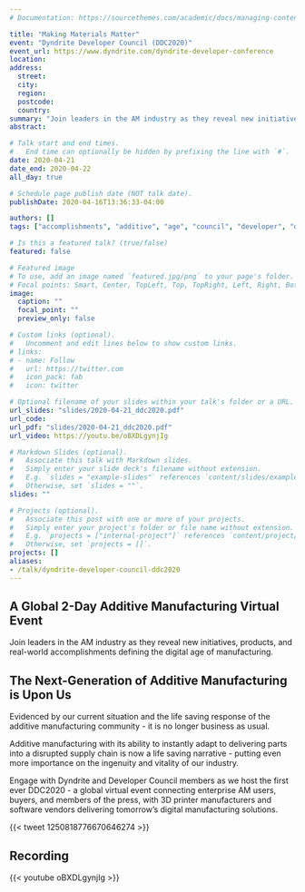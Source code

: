 ```yaml
---
# Documentation: https://sourcethemes.com/academic/docs/managing-content/

title: "Making Materials Matter"
event: "Dyndrite Developer Council (DDC2020)"
event_url: https://www.dyndrite.com/dyndrite-developer-conference
location:
address:
  street:
  city:
  region:
  postcode:
  country:
summary: "Join leaders in the AM industry as they reveal new initiatives, products, and real-world accomplishments defining the digital age of manufacturing."
abstract:

# Talk start and end times.
#   End time can optionally be hidden by prefixing the line with `#`.
date: 2020-04-21
date_end: 2020-04-22
all_day: true

# Schedule page publish date (NOT talk date).
publishDate: 2020-04-16T13:36:33-04:00

authors: []
tags: ["accomplishments", "additive", "age", "council", "developer", "dyndrite", "industry", "initiative", "leaders", "life", "members", "product", "world"]

# Is this a featured talk? (true/false)
featured: false

# Featured image
# To use, add an image named `featured.jpg/png` to your page's folder.
# Focal points: Smart, Center, TopLeft, Top, TopRight, Left, Right, BottomLeft, Bottom, BottomRight.
image:
  caption: ""
  focal_point: ""
  preview_only: false

# Custom links (optional).
#   Uncomment and edit lines below to show custom links.
# links:
# - name: Follow
#   url: https://twitter.com
#   icon_pack: fab
#   icon: twitter

# Optional filename of your slides within your talk's folder or a URL.
url_slides: "slides/2020-04-21_ddc2020.pdf"
url_code:
url_pdf: "slides/2020-04-21_ddc2020.pdf"
url_video: https://youtu.be/oBXDLgynjIg

# Markdown Slides (optional).
#   Associate this talk with Markdown slides.
#   Simply enter your slide deck's filename without extension.
#   E.g. `slides = "example-slides"` references `content/slides/example-slides.md`.
#   Otherwise, set `slides = ""`.
slides: ""

# Projects (optional).
#   Associate this post with one or more of your projects.
#   Simply enter your project's folder or file name without extension.
#   E.g. `projects = ["internal-project"]` references `content/project/deep-learning/index.md`.
#   Otherwise, set `projects = []`.
projects: []
aliases:
- /talk/dyndrite-developer-council-ddc2020
---
```


## A Global 2-Day Additive Manufacturing Virtual Event

Join leaders in the AM industry as they reveal new initiatives, products, and real-world accomplishments defining the digital age of manufacturing.

## The Next-Generation of Additive Manufacturing is Upon Us

Evidenced by our current situation and the life saving response of the additive manufacturing community - it is no longer business as usual.

Additive manufacturing with its ability to instantly adapt to delivering parts into a disrupted supply chain is now a life saving narrative - putting even more importance on the ingenuity and vitality of our industry.

Engage with Dyndrite and Developer Council members as we host the first ever DDC2020 - a global virtual event connecting enterprise AM users, buyers, and members of the press, with 3D printer manufacturers and software vendors delivering tomorrow’s digital manufacturing solutions.

{{< tweet 1250818776670646274 >}}

## Recording

{{< youtube oBXDLgynjIg >}}
